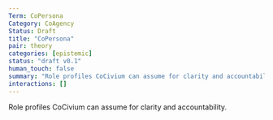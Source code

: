 ```yaml
---
Term: CoPersona
Category: CoAgency
Status: Draft
title: "CoPersona"
pair: theory
categories: [epistemic]
status: "draft v0.1"
human_touch: false
summary: "Role profiles CoCivium can assume for clarity and accountability."
interactions: []
---
```

Role profiles CoCivium can assume for clarity and accountability.

